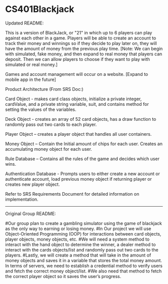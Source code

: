 # CS401Blackjack

Updated README:

This is a version of BlackJack, or "21" in which up to 6 players can play against each other in a game. Players will be able to create an account to track their money and winnings so if they decide to play later on, they will have the amount of money from the previous play time. [Note: We can begin with simulated, fake money, and then expand to real money that players can deposit. Then we can allow players to choose if they want to play with simulated or real money.]


Games and account management will occur on a website. [Expand to mobile app in the future]


Product Architecture (From SRS Doc:)


Card Object - makes card class objects, initialize a private integer, cardValue, and a private string variable, suit, and contains method for setting the values of the variables.

Deck Object - creates an array of 52 card objects, has a draw function to randomly pass out two cards to each player. 

Player Object – creates a player object that handles all user containers.

Money Object – Contain the Initial amount of chips for each user. Creates an accumulating money object for each user.

Rule Database – Contains all the rules of the game and decides which user wins.

Authentication Database - Prompts users to either create a new account or authenticate account, load previous money object if returning player or creates new player object.



Refer to SRS Requirements Document for detailed information on implementation.

-------------------------

Original Group README:

#Our group plan to create a gambling simulator using the game of blackjack as the only way to earning or losing money.
#In Our project we will use Object-Oriented Programming (OOP) for interactions between card objects, player objects, money objects, etc.
#We will need a system method to interact with the hand object to determine the winner, a dealer method to interact with the cards objects/list and randomly pass out two cards to the players.
#Lastly, we will create a method that will take in the amount of money objects and saves it in a variable that stores the total money amount. In terms of servers, we need to establish a credential method to verify users and fetch the correct money object/list.
#We also need that method to fetch the correct player object so it saves the user’s progress.

